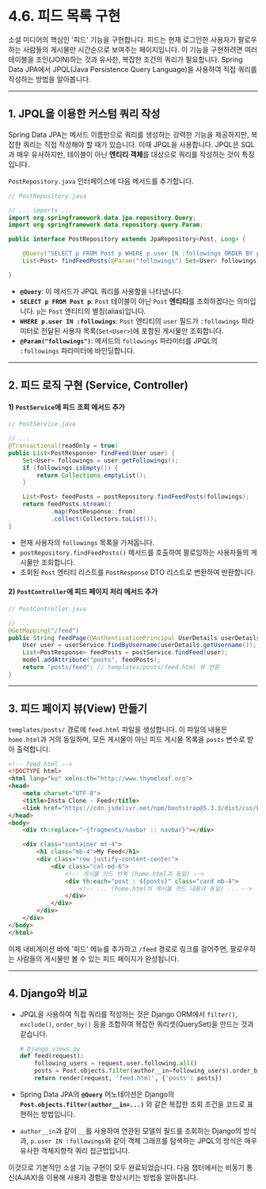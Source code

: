# 4.6. 피드 목록 구현

소셜 미디어의 핵심인 '피드' 기능을 구현합니다. 피드는 현재 로그인한 사용자가 팔로우하는 사람들의 게시물만 시간순으로 보여주는 페이지입니다. 이 기능을 구현하려면 여러 테이블을 조인(JOIN)하는 것과 유사한, 복잡한 조건의 쿼리가 필요합니다. Spring Data JPA에서 JPQL(Java Persistence Query Language)을 사용하여 직접 쿼리를 작성하는 방법을 알아봅니다.

---

## 1. JPQL을 이용한 커스텀 쿼리 작성

Spring Data JPA는 메서드 이름만으로 쿼리를 생성하는 강력한 기능을 제공하지만, 복잡한 쿼리는 직접 작성해야 할 때가 있습니다. 이때 JPQL을 사용합니다. JPQL은 SQL과 매우 유사하지만, 테이블이 아닌 **엔티티 객체**를 대상으로 쿼리를 작성하는 것이 특징입니다.

`PostRepository.java` 인터페이스에 다음 메서드를 추가합니다.

```java
// PostRepository.java

// ... imports ...
import org.springframework.data.jpa.repository.Query;
import org.springframework.data.repository.query.Param;

public interface PostRepository extends JpaRepository<Post, Long> {

    @Query("SELECT p FROM Post p WHERE p.user IN :followings ORDER BY p.createdAt DESC")
    List<Post> findFeedPosts(@Param("followings") Set<User> followings);

}
```

- **`@Query`**: 이 메서드가 JPQL 쿼리를 사용함을 나타냅니다.
- **`SELECT p FROM Post p`**: `Post` 테이블이 아닌 `Post` **엔티티**를 조회하겠다는 의미입니다. `p`는 `Post` 엔티티의 별칭(alias)입니다.
- **`WHERE p.user IN :followings`**: `Post` 엔티티의 `user` 필드가 `:followings` 파라미터로 전달된 사용자 목록(`Set<User>`)에 포함된 게시물만 조회합니다.
- **`@Param("followings")`**: 메서드의 `followings` 파라미터를 JPQL의 `:followings` 파라미터에 바인딩합니다.

---

## 2. 피드 로직 구현 (Service, Controller)

#### 1) `PostService`에 피드 조회 메서드 추가

```java
// PostService.java

// ...
@Transactional(readOnly = true)
public List<PostResponse> findFeed(User user) {
    Set<User> followings = user.getFollowings();
    if (followings.isEmpty()) {
        return Collections.emptyList();
    }

    List<Post> feedPosts = postRepository.findFeedPosts(followings);
    return feedPosts.stream()
            .map(PostResponse::from)
            .collect(Collectors.toList());
}
```

- 현재 사용자의 `followings` 목록을 가져옵니다.
- `postRepository.findFeedPosts()` 메서드를 호출하여 팔로잉하는 사용자들의 게시물만 조회합니다.
- 조회된 `Post` 엔티티 리스트를 `PostResponse` DTO 리스트로 변환하여 반환합니다.

#### 2) `PostController`에 피드 페이지 처리 메서드 추가

```java
// PostController.java

// ...
@GetMapping("/feed")
public String feedPage(@AuthenticationPrincipal UserDetails userDetails, Model model) {
    User user = userService.findByUsername(userDetails.getUsername());
    List<PostResponse> feedPosts = postService.findFeed(user);
    model.addAttribute("posts", feedPosts);
    return "posts/feed"; // templates/posts/feed.html 뷰 반환
}
```

---

## 3. 피드 페이지 뷰(View) 만들기

`templates/posts/` 경로에 `feed.html` 파일을 생성합니다. 이 파일의 내용은 `home.html`과 거의 동일하며, 모든 게시물이 아닌 피드 게시물 목록을 `posts` 변수로 받아 출력합니다.

```html
<!-- feed.html -->
<!DOCTYPE html>
<html lang="ko" xmlns:th="http://www.thymeleaf.org">
<head>
    <meta charset="UTF-8">
    <title>Insta Clone - Feed</title>
    <link href="https://cdn.jsdelivr.net/npm/bootstrap@5.3.3/dist/css/bootstrap.min.css" rel="stylesheet">
</head>
<body>
    <div th:replace="~{fragments/navbar :: navbar}"></div>

    <div class="container mt-4">
        <h1 class="mb-4">My Feed</h1>
        <div class="row justify-content-center">
            <div class="col-md-6">
                <!-- 게시물 카드 반복 (home.html과 동일) -->
                <div th:each="post : ${posts}" class="card mb-4">
                    <!-- ... (home.html의 게시물 카드 내용과 동일) ... -->
                </div>
            </div>
        </div>
    </div>
</body>
</html>
```

이제 내비게이션 바에 '피드' 메뉴를 추가하고 `/feed` 경로로 링크를 걸어주면, 팔로우하는 사람들의 게시물만 볼 수 있는 피드 페이지가 완성됩니다.

---

## 4. Django와 비교

- JPQL을 사용하여 직접 쿼리를 작성하는 것은 Django ORM에서 `filter()`, `exclude()`, `order_by()` 등을 조합하여 복잡한 쿼리셋(QuerySet)을 만드는 것과 같습니다.

  ```python
  # Django views.py
  def feed(request):
      following_users = request.user.following.all()
      posts = Post.objects.filter(author__in=following_users).order_by('-created_at')
      return render(request, 'feed.html', {'posts': posts})
  ```

- Spring Data JPA의 **`@Query`** 어노테이션은 Django의 **`Post.objects.filter(author__in=...)`** 와 같은 복잡한 조회 조건을 코드로 표현하는 방법입니다.
- `author__in`과 같이 `__`를 사용하여 연관된 모델의 필드를 조회하는 Django의 방식과, `p.user IN :followings`와 같이 객체 그래프를 탐색하는 JPQL의 방식은 매우 유사한 객체지향적 쿼리 접근법입니다.

이것으로 기본적인 소셜 기능 구현이 모두 완료되었습니다. 다음 챕터에서는 비동기 통신(AJAX)을 이용해 사용자 경험을 향상시키는 방법을 알아봅니다.
